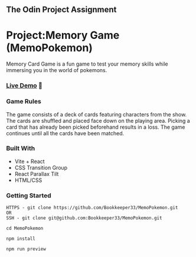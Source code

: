 ## The Odin Project Assignment

# Project:Memory Game (MemoPokemon)

Memory Card Game is a fun game to test your memory skills while immersing you in the world of pokemons.

### [Live Demo](https://memo-pokemon.vercel.app/) :ramen:

### Game Rules

The game consists of a deck of cards featuring characters from the show. The cards are shuffled and placed face down on the playing area. Picking a card that has already been picked beforehand results in a loss. The game continues until all the cards have been matched.

### Built With

-   Vite + React
-   CSS Transition Group
-   React Parallax Tilt
-   HTML/CSS

### Getting Started

```
HTTPS - git clone https://github.com/Bookkeeper33/MemoPokemon.git
OR
SSH - git clone git@github.com:Bookkeeper33/MemoPokemon.git

cd MemoPokemon

npm install

npm run preview
```
